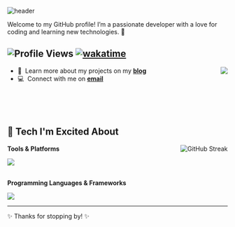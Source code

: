 ![header](https://capsule-render.vercel.app/api?type=venom&color=auto&height=200&section=header&text=👋Hi%20there!%20I'm%20koreaygj&fontSize=40&fontColor=ffffff)


Welcome to my GitHub profile! I’m a passionate developer with a love for coding and learning new technologies. 🚀
  
![Profile Views](https://komarev.com/ghpvc/?username=koreaygj&color=blueviolet&style=round-square)
[![wakatime](https://wakatime.com/badge/user/ca68aa9c-3de0-4dca-b96e-31d26e2a8f6c.svg)](https://wakatime.com/@ca68aa9c-3de0-4dca-b96e-31d26e2a8f6c)
---

<a href="#">
  <img align="right" src="https://github-readme-stats.vercel.app/api?username=koreaygj&show_icons=true&count_private=true&line_height=26&theme=dark" />
</a>


- :book: &nbsp;Learn more about my projects on my **[blog]**
- :computer: &nbsp;Connect with me on **[email]**
  </br>
  </br>
  </br>


<br>

## 🧩 Tech I'm Excited About

<a href="https://git.io/streak-stats"><img align="right" src="https://streak-stats.demolab.com?user=koreaygj&theme=dark&card_width=350&card_height=220" alt="GitHub Streak" /></a>


  **Tools & Platforms**
  </br>

  <a href="https://skillicons.dev">
    <img src="https://skillicons.dev/icons?i=github,git,docker,vim,aws,npm,idea" />
  </a>
  </br>
  </br>
  
  **Programming Languages & Frameworks**
  </br>
  
   <a href="https://skillicons.dev">
    <img src="https://skillicons.dev/icons?i=actix,rust,cpp,react,ts,java,spring" />
  </a>

[email]: mailto:ygj1828@gmail.com "koreaygj email"
[blog]: https://koreaygj.github.io "koreaygj dev blog"

---

✨ Thanks for stopping by! ✨
